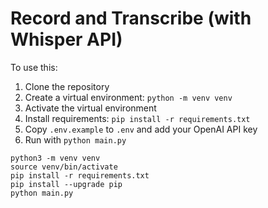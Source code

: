 # Record and Transcribe (with Whisper API)
To use this:
1. Clone the repository
2. Create a virtual environment: `python -m venv venv`
3. Activate the virtual environment
4. Install requirements: `pip install -r requirements.txt`
5. Copy `.env.example` to `.env` and add your OpenAI API key
6. Run with `python main.py`

```
python3 -m venv venv
source venv/bin/activate
pip install -r requirements.txt
pip install --upgrade pip
python main.py 
```